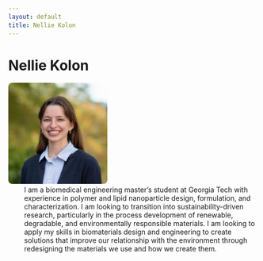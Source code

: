 ```yaml
---
layout: default
title: Nellie Kolon
---
```

<h1 class="Bungee">Nellie Kolon</h1>

<div class="flex-title">
  <div>
    <img src="/assets/media/headshot.png" alt="a picture of me" style="max-width: 200px; border-radius: 8px;">
  </div>
  <div style="margin-left: 2rem;">
    I am a biomedical engineering master’s student at Georgia Tech with experience in polymer and lipid nanoparticle design, formulation, and characterization. I am looking to transition into sustainability-driven research, particularly in the process development of renewable, degradable, and environmentally responsible materials. I am looking to apply my skills in biomaterials design and engineering to create solutions that improve our relationship with the environment through redesigning the materials we use and how we create them.
  </div>
</div>

